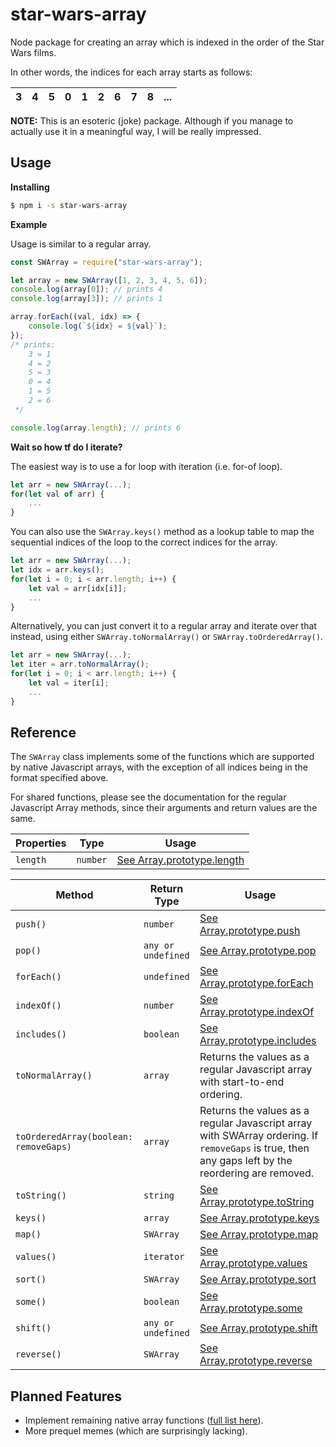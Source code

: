 # star-wars-array
Node package for creating an array which is indexed in the order of the Star Wars films.

In other words, the indices for each array starts as follows:

|3|4|5|0|1|2|6|7|8|...|
|-|-|-|-|-|-|-|-|-|-|

**NOTE:** This is an esoteric (joke) package. Although if you manage to actually use it in a meaningful way, I will be really impressed.

## Usage
**Installing**

```sh
$ npm i -s star-wars-array
```

**Example**

Usage is similar to a regular array.

```js
const SWArray = require("star-wars-array");

let array = new SWArray([1, 2, 3, 4, 5, 6]);
console.log(array[0]); // prints 4
console.log(array[3]); // prints 1

array.forEach((val, idx) => {
    console.log(`${idx} = ${val}`);
});
/* prints:
    3 = 1
    4 = 2
    5 = 3
    0 = 4
    1 = 5
    2 = 6
 */

console.log(array.length); // prints 6
```

**Wait so how tf do I iterate?**

The easiest way is to use a for loop with iteration (i.e. for-of loop).
```js
let arr = new SWArray(...);
for(let val of arr) {
    ...
}
```

You can also use the `SWArray.keys()` method as a lookup table to map the sequential indices of the loop to the correct indices for the array.
```js
let arr = new SWArray(...);
let idx = arr.keys();
for(let i = 0; i < arr.length; i++) {
    let val = arr[idx[i]];
    ...
}
```

Alternatively, you can just convert it to a regular array and iterate over that instead, using either `SWArray.toNormalArray()` or `SWArray.toOrderedArray()`.
```js
let arr = new SWArray(...);
let iter = arr.toNormalArray();
for(let i = 0; i < arr.length; i++) {
    let val = iter[i];
    ...
}
```

## Reference

The `SWArray` class implements some of the functions which are supported by native Javascript arrays, with the exception of all indices being in the format specified above.

For shared functions, please see the documentation for the regular Javascript Array methods, since their arguments and return values are the same.

|Properties|Type|Usage|
|----------|----|-----|
|`length`|`number`|[See Array.prototype.length](https://developer.mozilla.org/en-US/docs/Web/JavaScript/Reference/Global_Objects/Array/length)|

|Method|Return Type|Usage|
|------|-------|-----|
|`push()`|`number`|[See Array.prototype.push](https://developer.mozilla.org/en-US/docs/Web/JavaScript/Reference/Global_Objects/Array/push)|
|`pop()`|`any or undefined`|[See Array.prototype.pop](https://developer.mozilla.org/en-US/docs/Web/JavaScript/Reference/Global_Objects/Array/pop)|
|`forEach()`|`undefined`|[See Array.prototype.forEach](https://developer.mozilla.org/en-US/docs/Web/JavaScript/Reference/Global_Objects/Array/forEach)|
|`indexOf()`|`number`|[See Array.prototype.indexOf](https://developer.mozilla.org/en-US/docs/Web/JavaScript/Reference/Global_Objects/Array/indexOf)|
|`includes()`|`boolean`|[See Array.prototype.includes](https://developer.mozilla.org/en-US/docs/Web/JavaScript/Reference/Global_Objects/Array/includes)|
|`toNormalArray()`|`array`|Returns the values as a regular Javascript array with start-to-end ordering.|
|`toOrderedArray(boolean: removeGaps)`|`array`|Returns the values as a regular Javascript array with SWArray ordering. If `removeGaps` is true, then any gaps left by the reordering are removed.|
|`toString()`|`string`|[See Array.prototype.toString](https://developer.mozilla.org/en-US/docs/Web/JavaScript/Reference/Global_Objects/Array/toString)|
|`keys()`|`array`|[See Array.prototype.keys](https://developer.mozilla.org/en-US/docs/Web/JavaScript/Reference/Global_Objects/Array/keys)|
|`map()`|`SWArray`|[See Array.prototype.map](https://developer.mozilla.org/en-US/docs/Web/JavaScript/Reference/Global_Objects/Array/map)|
|`values()`|`iterator`|[See Array.prototype.values](https://developer.mozilla.org/en-US/docs/Web/JavaScript/Reference/Global_Objects/Array/values)|
|`sort()`|`SWArray`|[See Array.prototype.sort](https://developer.mozilla.org/en-US/docs/Web/JavaScript/Reference/Global_Objects/Array/sort)|
|`some()`|`boolean`|[See Array.prototype.some](https://developer.mozilla.org/en-US/docs/Web/JavaScript/Reference/Global_Objects/Array/some)|
|`shift()`|`any or undefined`|[See Array.prototype.shift](https://developer.mozilla.org/en-US/docs/Web/JavaScript/Reference/Global_Objects/Array/shift)|
|`reverse()`|`SWArray`|[See Array.prototype.reverse](https://developer.mozilla.org/en-US/docs/Web/JavaScript/Reference/Global_Objects/Array/reverse)|

## Planned Features
- Implement remaining native array functions ([full list here](https://developer.mozilla.org/en-US/docs/Web/JavaScript/Reference/Global_Objects/Array#)).
- More prequel memes (which are surprisingly lacking).